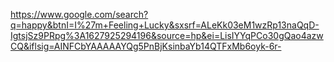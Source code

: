 https://www.google.com/search?q=happy&btnI=I%27m+Feeling+Lucky&sxsrf=ALeKk03eM1wzRp13naQqD-IgtsjSz9PRpg%3A1627925294196&source=hp&ei=LisIYYqPCo30gQao4azwCQ&iflsig=AINFCbYAAAAAYQg5PnBjKsinbaYb14QTFxMb6oyk-6r-